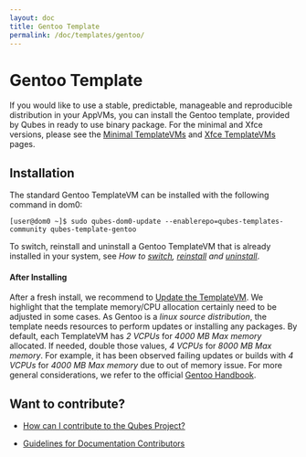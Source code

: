 ```yaml
---
layout: doc
title: Gentoo Template
permalink: /doc/templates/gentoo/
---
```


# Gentoo Template

If you would like to use a stable, predictable, manageable and reproducible distribution in your AppVMs, you can install the Gentoo template, provided by Qubes in ready to use binary package. For the minimal and Xfce versions, please see the [Minimal TemplateVMs] and [Xfce TemplateVMs] pages.


## Installation

The standard Gentoo TemplateVM can be installed with the following command in dom0:

    [user@dom0 ~]$ sudo qubes-dom0-update --enablerepo=qubes-templates-community qubes-template-gentoo

To switch, reinstall and uninstall a Gentoo TemplateVM that is already installed in your system, see *How to [switch], [reinstall] and [uninstall]*.

#### After Installing

After a fresh install, we recommend to [Update the TemplateVM](/doc/software-update-vm/). We highlight that the template memory/CPU allocation certainly need to be adjusted in some cases. As Gentoo is a *linux source distribution*, the template needs resources to perform updates or installing any packages. By default, each TemplateVM has *2 VCPUs* for *4000 MB Max memory* allocated. If needed, double those values, *4 VCPUs* for *8000 MB Max memory*. For example, it has been observed failing updates or builds with *4 VCPUs* for *4000 MB Max memory* due to out of memory issue. For more general considerations, we refer to the official [Gentoo Handbook].

## Want to contribute?

*   [How can I contribute to the Qubes Project?](/doc/contributing/)

*   [Guidelines for Documentation Contributors](/doc/doc-guidelines/)

[switch]: /doc/templates/#switching
[reinstall]: /doc/reinstall-template/
[uninstall]: /doc/templates/#uninstalling
[Minimal TemplateVMs]: /doc/templates/minimal/
[Xfce TemplateVMs]: /doc/templates/xfce/
[Gentoo Handbook]: https://wiki.gentoo.org/wiki/Handbook:AMD64